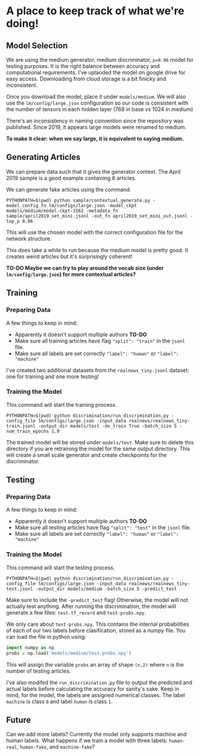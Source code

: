 # A place to keep track of what we're doing!

## Model Selection

We are using the medium generator, medium discriminator, `p=0.96` model for testing purposes. It is the right balance between accuracy and computational requirements. I've uplaoded the model on google drive for easy access. Downloading from cloud storage is a bit finicky and inconsistent.

Once you download the model, place it under `models/medium`. We will also use the `lm/config/large.json` configuration so our code is consistent with the number of tensors in each hidden layer (768 in base vs 1024 in medium)

There's an inconsistency in naming convention since the repository was published. Since 2019, it appears large models were renamed to medium.

**To make it clear: when we say large, it is equivalent to saying medium.**

## Generating Articles

We can prepare data such that it gives the generator context. The April 2019 sample is a good example containing 8 articles.

We can generate fake articles using the command:

```
PYTHONPATH=$(pwd) python sample/contextual_generate.py -model_config_fn lm/configs/large.json -model_ckpt models/medium/model.ckpt-1562 -metadata_fn sample/april2019_set_mini.jsonl -out_fn april2019_set_mini_out.jsonl -top_p 0.96
```

This will use the chosen model with the correct configuration file for the network structure.

This does take a while to run because the medium model is pretty good. It creates weird articles but it's surprisingly coherent!

**TO-DO Maybe we can try to play around the vocab size (under `lm/config/large.json`) for more contextual articles?**

## Training

### Preparing Data

A few things to keep in mind:
- Apparently it doesn't support multiple authors **TO-DO**
- Make sure all training articles have flag `"split": "train"` in the `jsonl` file.
- Make sure all labels are set correctly `"label": "human"` or `"label": "machine"`

I've created two additional datasets from the `realnews_tiny.jsonl` dataset: one for training and one more testing!

### Training the Model

This command will start the training process.

```
PYTHONPATH=$(pwd) python discrimination/run_discrimination.py -config_file lm/configs/large.json -input_data realnews/realnews_tiny-train.jsonl -output_dir models/test -do_train True -batch_size 5 -num_train_epochs 1.0
```

The trained model will be stored under `models/test`. Make sure to delete this directory if you are retraining the model for the same output directory. This will create a small scale generator and create checkpoints for the discriminator.

## Testing

### Preparing Data

A few things to keep in mind:
- Apparently it doesn't support multiple authors **TO-DO**
- Make sure all testing articles have flag `"split": "test"` in the `jsonl` file.
- Make sure all labels are set correctly `"label": "human"` or `"label": "machine"`

### Training the Model

This command will start the testing process.

```
PYTHONPATH=$(pwd) python discrimination/run_discrimination.py -config_file lm/configs/large.json -input_data realnews/realnews_tiny-test.jsonl -output_dir models/medium -batch_size 5 -predict_test
```

Make sure to include the `-predict_test` flag! Otherwise, the model will not actually test anything. After running the discrimination, the model will generate a few files: `test.tf_record` and `test-probs.npy`. 

We only care about `test-probs.npy`. This contains the internal probabilities of each of our two labels before clasification, stored as a numpy file. You can load the file in python using:

```python
import numpy as np
probs = np.load('models/medium/test-probs.npy')
```

This will assign the variable `probs` an array of shape `(n,2)` where `n` is the number of testing articles.

I've also modifed the `run_discrimination.py` file to output the predicted and actual labels before calculating the accuracy for sanity's sake. Keep in mind, for the model, the labels are assigned numerical classes. The label `machine` is class `0` and label `human` is class `1`.

## Future

Can we add more labels? Currently the model only supports machine and human labels. What happens if we train a model with three labels: `human-real`, `human-fake`, and `machine-fake`?
